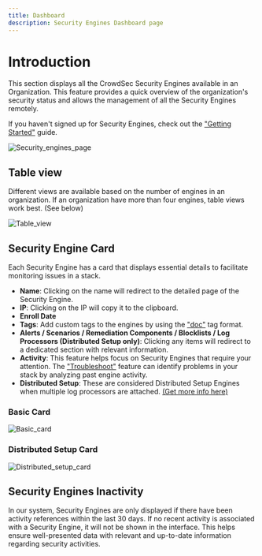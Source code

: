 ```yaml
---
title: Dashboard
description: Security Engines Dashboard page
---
```


# Introduction

This section displays all the CrowdSec Security Engines available in an Organization. This feature provides a quick overview of the organization's security status and allows the management of all the Security Engines remotely.

If you haven't signed up for Security Engines, check out the ["Getting Started"](/getting_started/post_installation/console.mdx) guide.

![Security_engines_page](/img/console/security_engines/page.png)

## Table view

Different views are available based on the number of engines in an organization. If an organization have more than four engines, table views work best. (See below)

![Table_view](/img/console/security_engines/table-view.png)

## Security Engine Card

Each Security Engine has a card that displays essential details to facilitate monitoring issues in a stack.

- **Name**: Clicking on the name will redirect to the detailed page of the Security Engine.
- **IP**: Clicking on the IP will copy it to the clipboard.
- **Enroll Date**
- **Tags**: Add custom tags to the engines by using the ["doc"](/u/console/security_engines/name_and_tags) tag format.
- **Alerts / Scenarios / Remediation Components / Blocklists / Log Processors (Distributed Setup only)**: Clicking any items will redirect to a dedicated section with relevant information.
- **Activity**: This feature helps focus on Security Engines that require your attention. The ["Troubleshoot"](/u/console/security_engines/troubleshooting) feature can identify problems in your stack by analyzing past engine activity.
- **Distributed Setup**: These are considered Distributed Setup Engines when multiple log processors are attached. [(Get more info here)](/docs/next/getting_started/security_engine_intro/#why-is-my-security-engine-classed-as-a-log-processor-within-the-console)

### Basic Card

![Basic_card](/img/console/security_engines/basic-card.png)

### Distributed Setup Card

![Distributed_setup_card](/img/console/security_engines/distributed-setup-card.png)

## Security Engines Inactivity

In our system, Security Engines are only displayed if there have been activity references within the last 30 days. If no recent activity is associated with a Security Engine, it will not be shown in the interface. This helps ensure well-presented data with relevant and up-to-date information regarding security activities.
